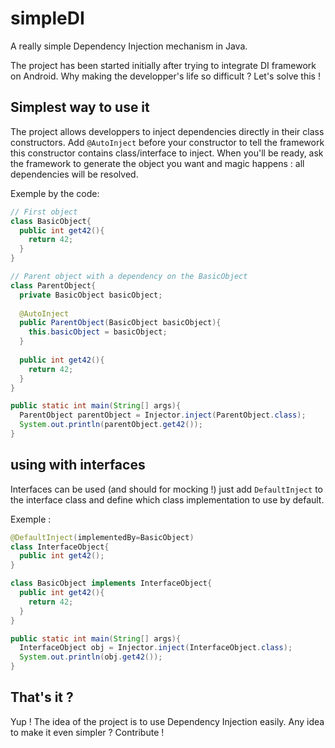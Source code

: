 # simpleDI
A really simple Dependency Injection mechanism in Java.

The project has been started initially after trying to integrate DI framework on Android. Why making the developper's life so difficult  ? Let's solve this !

## Simplest way to use it
The project allows developpers to inject dependencies directly in their class constructors. Add `@AutoInject` before your constructor to tell the framework this constructor contains class/interface to inject.
When you'll be ready, ask the framework to generate the object you want and magic happens : all dependencies will be resolved.

Exemple by the code:

```java
// First object  
class BasicObject{  
  public int get42(){  
    return 42;  
  }  
}  

// Parent object with a dependency on the BasicObject  
class ParentObject{  
  private BasicObject basicObject;  
  
  @AutoInject  
  public ParentObject(BasicObject basicObject){  
    this.basicObject = basicObject;  
  }  
  
  public int get42(){  
    return 42;  
  }  
}  

public static int main(String[] args){  
  ParentObject parentObject = Injector.inject(ParentObject.class);  
  System.out.println(parentObject.get42());  
}  
```
## using with interfaces
Interfaces can be used (and should for mocking !) just add `DefaultInject` to the interface class and define which class implementation to use by default.

Exemple : 
```java
@DefaultInject(implementedBy=BasicObject)
class InterfaceObject{  
  public int get42();
}  

class BasicObject implements InterfaceObject{  
  public int get42(){  
    return 42;  
  }  
}  

public static int main(String[] args){  
  InterfaceObject obj = Injector.inject(InterfaceObject.class);  
  System.out.println(obj.get42());  
}  
```

## That's it ?
Yup ! The idea of the project is to use Dependency Injection easily. Any idea to make it even simpler ? Contribute !

